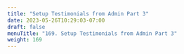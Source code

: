 ```yaml
---
title: "Setup Testimonials from Admin Part 3"
date: 2023-05-26T10:29:03-07:00
draft: false
menuTitle: "169. Setup Testimonials from Admin Part 3"
weight: 169
---
```


